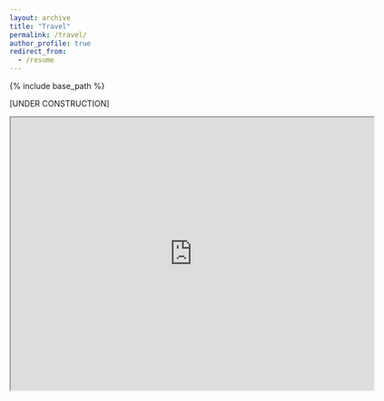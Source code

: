 ```yaml
---
layout: archive
title: "Travel"
permalink: /travel/
author_profile: true
redirect_from:
  - /resume
---
```

{% include base_path %}

[UNDER CONSTRUCTION]

<iframe src="https://www.google.com/maps/d/u/0/embed?mid=1ZKnNdpG1xGxX38uU4W9DiwEte-9hz8g&ehbc=2E312F&noprof=1" width="640" height="480"></iframe> 
